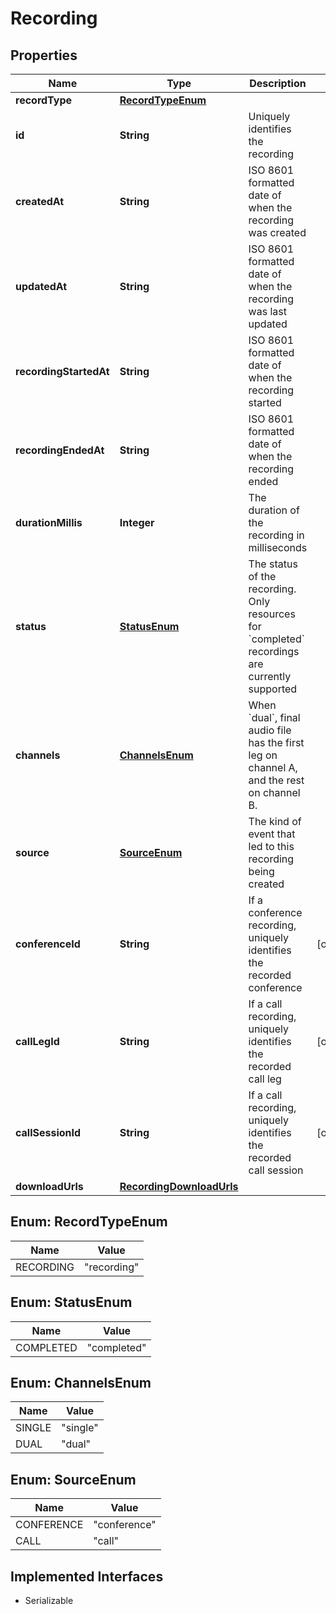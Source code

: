

# Recording

## Properties

Name | Type | Description | Notes
------------ | ------------- | ------------- | -------------
**recordType** | [**RecordTypeEnum**](#RecordTypeEnum) |  | 
**id** | **String** | Uniquely identifies the recording | 
**createdAt** | **String** | ISO 8601 formatted date of when the recording was created | 
**updatedAt** | **String** | ISO 8601 formatted date of when the recording was last updated | 
**recordingStartedAt** | **String** | ISO 8601 formatted date of when the recording started | 
**recordingEndedAt** | **String** | ISO 8601 formatted date of when the recording ended | 
**durationMillis** | **Integer** | The duration of the recording in milliseconds | 
**status** | [**StatusEnum**](#StatusEnum) | The status of the recording. Only resources for &#x60;completed&#x60; recordings are currently supported | 
**channels** | [**ChannelsEnum**](#ChannelsEnum) | When &#x60;dual&#x60;, final audio file has the first leg on channel A, and the rest on channel B. | 
**source** | [**SourceEnum**](#SourceEnum) | The kind of event that led to this recording being created | 
**conferenceId** | **String** | If a conference recording, uniquely identifies the recorded conference |  [optional]
**callLegId** | **String** | If a call recording, uniquely identifies the recorded call leg |  [optional]
**callSessionId** | **String** | If a call recording, uniquely identifies the recorded call session |  [optional]
**downloadUrls** | [**RecordingDownloadUrls**](RecordingDownloadUrls.md) |  | 



## Enum: RecordTypeEnum

Name | Value
---- | -----
RECORDING | &quot;recording&quot;



## Enum: StatusEnum

Name | Value
---- | -----
COMPLETED | &quot;completed&quot;



## Enum: ChannelsEnum

Name | Value
---- | -----
SINGLE | &quot;single&quot;
DUAL | &quot;dual&quot;



## Enum: SourceEnum

Name | Value
---- | -----
CONFERENCE | &quot;conference&quot;
CALL | &quot;call&quot;


## Implemented Interfaces

* Serializable


